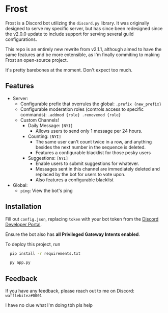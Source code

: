 
# Frost

Frost is a Discord bot utilizing the `discord.py` library. It was originally designed to serve my specific server, but has since been redesigned since the v2.0.0 update to include support for serving several guild configurations.

This repo is an entirely new rewrite from v2.1.1, although aimed to have the same features and be more extensible, as I'm finally commiting to making Frost an open-source project. 

It's pretty barebones at the moment. Don't expect too much.

## Features

- Server:
    - Configurable prefix that overrules the global: `.prefix {new_prefix}`
    - Configurable moderation roles (controls access to specific commands): `.addmod {role} .removemod {role}`
    - Custom Channels!
        - Daily Message: `[NYI]`
            - Allows users to send only 1 message per 24 hours.
        - Counting: `[NYI]`
            - The same user can't count twice in a row, and anything besides the next number in the sequence is deleted.
            - Features a configurable blacklist for those pesky users
        - Suggestions: `[NYI]`
            - Enable users to submit suggestions for whatever.
            - Messages sent in this channel are immediately deleted and replaced by the bot for users to vote upon.
            - Also features a configurable blacklist
- Global:
    - `ping`: View the bot's ping


## Installation

Fill out `config.json`, replacing `token` with your bot token from the [Discord Developer Portal](https://discord.com/developers/applications).

Ensure the bot also has **all Privileged Gateway Intents enabled**.

To deploy this project, run

```bash
  pip install -r requirements.txt

  py app.py
```


## Feedback

If you have any feedback, please reach out to me on Discord: `wafflebitez#0001`

I have no clue what I'm doing tbh pls help